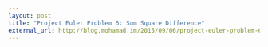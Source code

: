 ```yaml
---
layout: post
title: "Project Euler Problem 6: Sum Square Difference"
external_url: http://blog.mohamad.im/2015/09/06/project-euler-problem-6/
---
```

